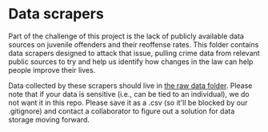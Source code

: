 # Data scrapers

Part of the challenge of this project is the lack of publicly available data sources on juvenile offenders and their reoffense rates. This folder contains data scrapers designed to attack that issue, pulling crime data from relevant public sources to try and help us identify how changes in the law can help people improve their lives.

Data collected by these scrapers should live in [the raw data folder](/data/raw). Please note that if your data is sensitive (i.e., can be tied to an individual), we do not want it in this repo. Please save it as a .csv (so it'll be blocked by our .gitignore) and contact a collaborator to figure out a solution for data storage moving forward.
